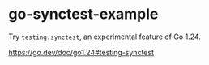 # go-synctest-example

Try `testing.synctest`, an experimental feature of Go 1.24.

https://go.dev/doc/go1.24#testing-synctest
